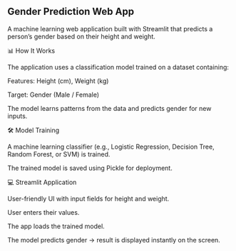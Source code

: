 ## Gender Prediction Web App

A machine learning web application built with Streamlit that predicts a person’s gender based on their height and weight.

📊 How It Works

The application uses a classification model trained on a dataset containing:

Features: Height (cm), Weight (kg)

Target: Gender (Male / Female)

The model learns patterns from the data and predicts gender for new inputs.

🛠 Model Training

A machine learning classifier (e.g., Logistic Regression, Decision Tree, Random Forest, or SVM) is trained.

The trained model is saved using Pickle for deployment.

💻 Streamlit Application

User-friendly UI with input fields for height and weight.

User enters their values.

The app loads the trained model.

The model predicts gender → result is displayed instantly on the screen.































